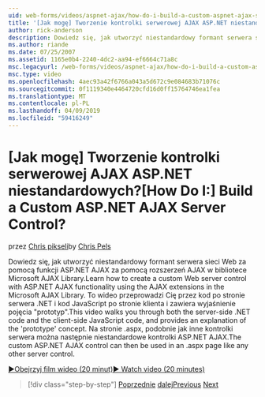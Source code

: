 ```yaml
---
uid: web-forms/videos/aspnet-ajax/how-do-i-build-a-custom-aspnet-ajax-server-control
title: '[Jak mogę] Tworzenie kontrolki serwerowej AJAX ASP.NET niestandardowych? | Microsoft Docs'
author: rick-anderson
description: Dowiedz się, jak utworzyć niestandardowy formant serwera sieci Web za pomocą funkcji ASP.NET AJAX za pomocą rozszerzeń AJAX w bibliotece Microsoft AJAX Library. To wideo przedstawia...
ms.author: riande
ms.date: 07/25/2007
ms.assetid: 1165e0b4-2240-4dc2-aa94-ef6664c71a8c
msc.legacyurl: /web-forms/videos/aspnet-ajax/how-do-i-build-a-custom-aspnet-ajax-server-control
msc.type: video
ms.openlocfilehash: 4aec93a42f6766a043a5d672c9e084683b71076c
ms.sourcegitcommit: 0f1119340e4464720cfd16d0ff15764746ea1fea
ms.translationtype: MT
ms.contentlocale: pl-PL
ms.lasthandoff: 04/09/2019
ms.locfileid: "59416249"
---
```

# <a name="how-do-i-build-a-custom-aspnet-ajax-server-control"></a><span data-ttu-id="95de3-105">[Jak mogę] Tworzenie kontrolki serwerowej AJAX ASP.NET niestandardowych?</span><span class="sxs-lookup"><span data-stu-id="95de3-105">[How Do I:] Build a Custom ASP.NET AJAX Server Control?</span></span>

<span data-ttu-id="95de3-106">przez [Chris pikseli](https://twitter.com/chrispels)</span><span class="sxs-lookup"><span data-stu-id="95de3-106">by [Chris Pels](https://twitter.com/chrispels)</span></span>

<span data-ttu-id="95de3-107">Dowiedz się, jak utworzyć niestandardowy formant serwera sieci Web za pomocą funkcji ASP.NET AJAX za pomocą rozszerzeń AJAX w bibliotece Microsoft AJAX Library.</span><span class="sxs-lookup"><span data-stu-id="95de3-107">Learn how to create a custom Web server control with ASP.NET AJAX functionality using the AJAX extensions in the Microsoft AJAX Library.</span></span> <span data-ttu-id="95de3-108">To wideo przeprowadzi Cię przez kod po stronie serwera .NET i kod JavaScript po stronie klienta i zawiera wyjaśnienie pojęcia "prototyp".</span><span class="sxs-lookup"><span data-stu-id="95de3-108">This video walks you through both the server-side .NET code and the client-side JavaScript code, and provides an explanation of the 'prototype' concept.</span></span> <span data-ttu-id="95de3-109">Na stronie .aspx, podobnie jak inne kontrolki serwera można następnie niestandardowe kontrolki ASP.NET AJAX.</span><span class="sxs-lookup"><span data-stu-id="95de3-109">The custom ASP.NET AJAX control can then be used in an .aspx page like any other server control.</span></span>

[<span data-ttu-id="95de3-110">&#9654;Obejrzyj film wideo (20 minut)</span><span class="sxs-lookup"><span data-stu-id="95de3-110">&#9654; Watch video (20 minutes)</span></span>](https://channel9.msdn.com/Blogs/ASP-NET-Site-Videos/how-do-i-build-a-custom-aspnet-ajax-server-control)

> [!div class="step-by-step"]
> <span data-ttu-id="95de3-111">[Poprzednie](how-do-i-debug-aspnet-ajax-applications-using-visual-studio-2005.md)
> [dalej](how-do-i-use-javascript-to-refresh-an-aspnet-ajax-updatepanel.md)</span><span class="sxs-lookup"><span data-stu-id="95de3-111">[Previous](how-do-i-debug-aspnet-ajax-applications-using-visual-studio-2005.md)
[Next](how-do-i-use-javascript-to-refresh-an-aspnet-ajax-updatepanel.md)</span></span>
